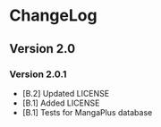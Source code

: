 # ChangeLog

## Version 2.0

### Version 2.0.1
- [B.2] Updated LICENSE
- [B.1] Added LICENSE
- [B.1] Tests for MangaPlus database